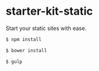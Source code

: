 # starter-kit-static

Start your static sites with ease.

```sh
$ npm install
```

```sh
$ bower install
```

```sh
$ gulp
```
